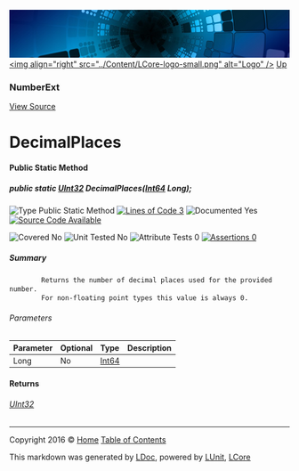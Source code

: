 ![](../Content/LCore-banner-small.png "")
[&lt;img align=&quot;right&quot; src=&quot;../Content/LCore-logo-small.png&quot; alt=&quot;Logo&quot; /&gt;](../../README.md)
[Up](NumberExt.md)

### NumberExt
[View Source](../Extensions/Value%20Types/NumberExt.cs)

# DecimalPlaces

#### Public Static Method

##### public static <a href="https://msdn.microsoft.com/en-us/library/system.uint32.aspx" alt="">UInt32</a> DecimalPlaces(<a href="https://msdn.microsoft.com/en-us/library/system.int64.aspx" alt="">Int64</a> Long);

![Type Public Static Method](http://b.repl.ca/v1/Type-Public%20Static%20Method-Blue.png "") [![Lines of Code 3](http://b.repl.ca/v1/Lines%20of%20Code-3-blue.png "")](../Extensions/Value%20Types/NumberExt.cs#L412)    ![Documented Yes](http://b.repl.ca/v1/Documented-Yes-brightgreen.png "") [![Source Code Available](http://b.repl.ca/v1/Source%20Code-Available-brightgreen.png "")](../Extensions/Value%20Types/NumberExt.cs#L412)

![Covered No](http://b.repl.ca/v1/Covered-No-red.png "") ![Unit Tested No](http://b.repl.ca/v1/Unit%20Tested-No-lightgrey.png "") ![Attribute Tests 0](http://b.repl.ca/v1/Attribute%20Tests-0-lightgrey.png "") [![Assertions 0](http://b.repl.ca/v1/Assertions-0-lightgrey.png "")](../Extensions/Value%20Types/NumberExt.cs)

##### Summary

            Returns the number of decimal places used for the provided number.
            For non-floating point types this value is always 0.
            

###### Parameters

Parameter | Optional | Type | Description
:---  | :---  | :---  | :--- 
Long | No | [Int64](https://msdn.microsoft.com/en-us/library/system.int64.aspx) | 


#### Returns

###### [UInt32](https://msdn.microsoft.com/en-us/library/system.uint32.aspx)



---

Copyright 2016 &copy; [Home](../../README.md) [Table of Contents](../../TableOfContents.md)

This markdown was generated by [LDoc](https://github.com/CodeSingularity/LDoc), powered by [LUnit](https://github.com/CodeSingularity/LUnit), [LCore](https://github.com/CodeSingularity/LCore)
